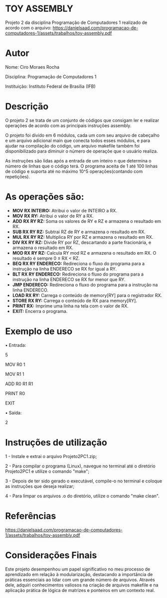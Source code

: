 # TOY ASSEMBLY 
Projeto 2 da disciplina Programação de Computadores 1 realizado de acordo com o arquivo: https://danielsaad.com/programacao-de-computadores-1/assets/trabalhos/toy-assembly.pdf
# Autor
Nome: Ciro Moraes Rocha

Disciplina: Programação de Computadores 1

Instituição: Instituto Federal de Brasília (IFB)

# Descrição
  O projeto 2 se trata de um conjunto de códigos que consigam ler e realizar operações de acordo com as principais instruções assembly.

  O projeto foi divido em 6 módulos, cada um com seu arquivo de cabeçalho e um arquivo adicional main que conecta todos esses módulos, e para ajudar na compilação do código, um arquivo makefile também foi disponibilizado para diminuir o número de operaçõe que o usuário realiza.
  
  As instruções são lidas após a entrada de um inteiro n que determina o número de linhas que o código terá. O programa aceita de 1 até 100 linhas de código e suporta até no máximo 10^5 operações(contando com repetições).
# As operações são: 

- **MOV RX INTEIRO:** Atribui o valor de INTEIRO a RX.
- **MOV RX RY:** Atribui o valor de RY a RX.
- **ADD RX RY RZ:** Soma os valores de RY e RZ e armazena o resultado em RX.
- **SUB RX RY RZ:** Subtrai RZ de RY e armazena o resultado em RX.
- **MUL RX RY RZ:** Multiplica RY por RZ e armazena o resultado em RX.
- **DIV RX RY RZ:** Divide RY por RZ, descartando a parte fracionária, e armazena o resultado em RX.
- **MOD RX RY RZ:** Calcula RY mod RZ e armazena o resultado em RX. O resultado é sempre 0 ≤ RX < RZ.
- **BEQ RX RY ENDERECO:** Redireciona o fluxo do programa para a instrução na linha ENDERECO se RX for igual a RY.
- **BLT RX RY ENDERECO:** Redireciona o fluxo do programa para a instrução na linha ENDERECO se RX for menor que RY.
- **JMP ENDERECO:** Redireciona o fluxo do programa para a instrução na linha ENDERECO.
- **LOAD RX RY:** Carrega o conteúdo de memory[RY] para o registrador RX.
- **STORE RX RY:** Carrega o conteúdo de RX para memory[RY].
- **PRINT RX:** Imprime uma linha na tela com o valor de RX.
- **EXIT:** Encerra o programa.

# Exemplo de uso

• Entrada:

5

MOV R0 1

MOV R1 1

ADD R0 R1 R1

PRINT R0

EXIT

• Saída:

2

# Instruções de utilização
1 - Instale e extrai o arquivo Projeto2PC1.zip;

2 - Para compilar o programa (Linux), navegue no terminal até o diretório Projeto2PC1 e utilize o comando "make";

3 - Depois de ter sido gerado o executável, compile-o no terminal e coloque as instruções que deseja realizar;

4 - Para limpar os arquivos .o do diretório, utilize o comando "make clean".

# Referências
https://danielsaad.com/programacao-de-computadores-1/assets/trabalhos/toy-assembly.pdf

# Considerações Finais

Este projeto desempenhou um papel significativo no meu processo de aprendizado em relação à modularização, destacando a importância de práticas essenciais ao lidar com um grande número de arquivos. Através dele, adquiri conhecimentos valiosos na criação de arquivos makefile e na aplicação prática de lógica de matrizes e ponteiros em um contexto real.
